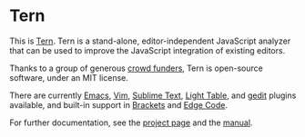 # Tern

This is [Tern][1]. Tern is a stand-alone, editor-independent
JavaScript analyzer that can be used to improve the JavaScript
integration of existing editors.

Thanks to a group of generous [crowd funders][2], Tern is open-source
software, under an MIT license.

There are currently [Emacs][emacs], [Vim][vim], [Sublime Text][st],
[Light Table][lt], and [gedit][gedit] plugins available, and built-in
support in [Brackets][brackets] and [Edge Code][edge_code].

For further documentation, see the [project page][1] and the
[manual][3].

[1]: http://ternjs.net
[2]: http://www.indiegogo.com/projects/tern-intelligent-javascript-editing
[3]: http://ternjs.net/doc/manual.html

[emacs]: http://ternjs.net/doc/manual.html#emacs
[vim]: https://github.com/marijnh/tern_for_vim
[st]: https://github.com/marijnh/tern_for_sublime
[lt]: https://github.com/mortalapeman/LT-TernJS
[gedit]: https://github.com/Swatinem/tern_for_gedit
[brackets]: http://brackets.io
[edge_code]: http://html.adobe.com/edge/code
